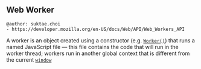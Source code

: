 ## Web Worker

```
@author: suktae.choi
- https://developer.mozilla.org/en-US/docs/Web/API/Web_Workers_API
```

A worker is an object created using a constructor (e.g. [`Worker()`](https://developer.mozilla.org/en-US/docs/Web/API/Worker/Worker)) that runs a named JavaScript file — this file contains the code that will run in the worker thread; workers run in another global context that is different from the current [`window`](https://developer.mozilla.org/en-US/docs/Web/API/Window)

